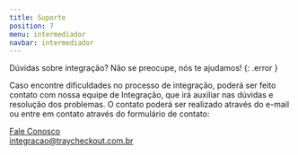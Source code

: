 ```yaml
---
title: Suporte
position: 7
menu: intermediador
navbar: intermediador
---
```


Dúvidas sobre integração? Não se preocupe, nós te ajudamos!
{: .error }

Caso encontre dificuldades no processo de integração, poderá ser feito contato com nossa equipe de Integração, que irá auxiliar nas dúvidas e resolução dos problemas. O contato poderá ser realizado através do e-mail ou entre em contato através do formulário de contato:



<div class="btnSuporte"> <a href="https://www.traycheckout.com.br/dev/suporte-integracao" target="_blank">Fale Conosco</a></div> <div class="btnEmail"> <a href="mailto:integracao@traycheckout.com.br" target="_blank">integracao@traycheckout.com.br</a></div>
